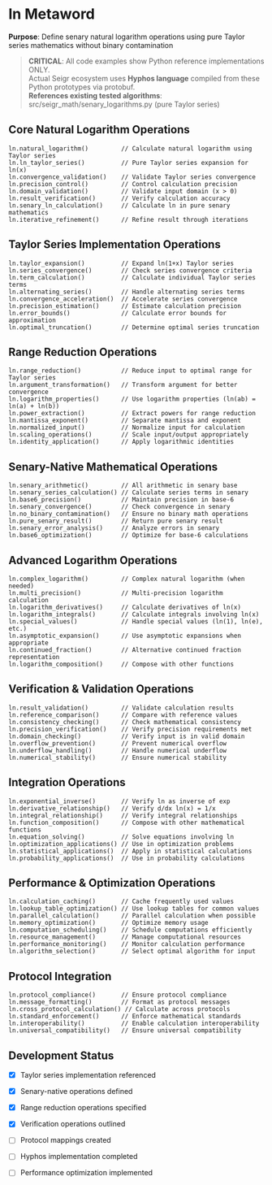 # ln Metaword

**Purpose**: Define senary natural logarithm operations using pure Taylor series mathematics without binary contamination

> **CRITICAL**: All code examples show Python reference implementations ONLY.  
> Actual Seigr ecosystem uses **Hyphos language** compiled from these Python prototypes via protobuf.  
> **References existing tested algorithms**: src/seigr_math/senary_logarithms.py (pure Taylor series)

## Core Natural Logarithm Operations

```hyphos
ln.natural_logarithm()         // Calculate natural logarithm using Taylor series
ln.ln_taylor_series()          // Pure Taylor series expansion for ln(x)
ln.convergence_validation()    // Validate Taylor series convergence
ln.precision_control()         // Control calculation precision
ln.domain_validation()         // Validate input domain (x > 0)
ln.result_verification()       // Verify calculation accuracy
ln.senary_ln_calculation()     // Calculate ln in pure senary mathematics
ln.iterative_refinement()      // Refine result through iterations
```

## Taylor Series Implementation Operations

```hyphos
ln.taylor_expansion()          // Expand ln(1+x) Taylor series
ln.series_convergence()        // Check series convergence criteria
ln.term_calculation()          // Calculate individual Taylor series terms
ln.alternating_series()        // Handle alternating series terms
ln.convergence_acceleration()  // Accelerate series convergence
ln.precision_estimation()      // Estimate calculation precision
ln.error_bounds()              // Calculate error bounds for approximation
ln.optimal_truncation()        // Determine optimal series truncation
```

## Range Reduction Operations

```hyphos
ln.range_reduction()           // Reduce input to optimal range for Taylor series
ln.argument_transformation()   // Transform argument for better convergence
ln.logarithm_properties()      // Use logarithm properties (ln(ab) = ln(a) + ln(b))
ln.power_extraction()          // Extract powers for range reduction
ln.mantissa_exponent()         // Separate mantissa and exponent
ln.normalized_input()          // Normalize input for calculation
ln.scaling_operations()        // Scale input/output appropriately
ln.identity_application()      // Apply logarithmic identities
```

## Senary-Native Mathematical Operations

```hyphos
ln.senary_arithmetic()         // All arithmetic in senary base
ln.senary_series_calculation() // Calculate series terms in senary
ln.base6_precision()           // Maintain precision in base-6
ln.senary_convergence()        // Check convergence in senary
ln.no_binary_contamination()   // Ensure no binary math operations
ln.pure_senary_result()        // Return pure senary result
ln.senary_error_analysis()     // Analyze errors in senary
ln.base6_optimization()        // Optimize for base-6 calculations
```

## Advanced Logarithm Operations

```hyphos
ln.complex_logarithm()         // Complex natural logarithm (when needed)
ln.multi_precision()           // Multi-precision logarithm calculation
ln.logarithm_derivatives()     // Calculate derivatives of ln(x)
ln.logarithm_integrals()       // Calculate integrals involving ln(x)
ln.special_values()            // Handle special values (ln(1), ln(e), etc.)
ln.asymptotic_expansion()      // Use asymptotic expansions when appropriate
ln.continued_fraction()        // Alternative continued fraction representation
ln.logarithm_composition()     // Compose with other functions
```

## Verification & Validation Operations

```hyphos
ln.result_validation()         // Validate calculation results
ln.reference_comparison()      // Compare with reference values
ln.consistency_checking()      // Check mathematical consistency
ln.precision_verification()    // Verify precision requirements met
ln.domain_checking()           // Verify input is in valid domain
ln.overflow_prevention()       // Prevent numerical overflow
ln.underflow_handling()        // Handle numerical underflow
ln.numerical_stability()       // Ensure numerical stability
```

## Integration Operations

```hyphos
ln.exponential_inverse()       // Verify ln as inverse of exp
ln.derivative_relationship()   // Verify d/dx ln(x) = 1/x
ln.integral_relationship()     // Verify integral relationships
ln.function_composition()      // Compose with other mathematical functions
ln.equation_solving()          // Solve equations involving ln
ln.optimization_applications() // Use in optimization problems
ln.statistical_applications()  // Apply in statistical calculations
ln.probability_applications()  // Use in probability calculations
```

## Performance & Optimization Operations

```hyphos
ln.calculation_caching()       // Cache frequently used values
ln.lookup_table_optimization() // Use lookup tables for common values
ln.parallel_calculation()      // Parallel calculation when possible
ln.memory_optimization()       // Optimize memory usage
ln.computation_scheduling()    // Schedule computations efficiently
ln.resource_management()       // Manage computational resources
ln.performance_monitoring()    // Monitor calculation performance
ln.algorithm_selection()       // Select optimal algorithm for input
```

## Protocol Integration

```hyphos
ln.protocol_compliance()       // Ensure protocol compliance
ln.message_formatting()        // Format as protocol messages
ln.cross_protocol_calculation() // Calculate across protocols
ln.standard_enforcement()      // Enforce mathematical standards
ln.interoperability()          // Enable calculation interoperability
ln.universal_compatibility()   // Ensure universal compatibility
```

## Development Status

- [x] Taylor series implementation referenced
- [x] Senary-native operations defined
- [x] Range reduction operations specified
- [x] Verification operations outlined
- [ ] Protocol mappings created
- [ ] Hyphos implementation completed
- [ ] Performance optimization implemented

